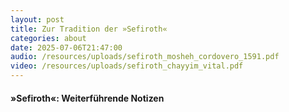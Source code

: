 ```yaml
---
layout: post
title: Zur Tradition der »Sefiroth«
categories: about
date: 2025-07-06T21:47:00
audio: /resources/uploads/sefiroth_mosheh_cordovero_1591.pdf
video: /resources/uploads/sefiroth_chayyim_vital.pdf
---
```

#### »Sefiroth«: Weiterführende Notizen
